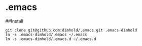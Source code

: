 # .emacs


##Install
~~~
git clone git@github.com:dimhold/.emacs.git .emacs-dimhold
ln -s .emacs-dimhold/.emacs ~/.emacs
ln -s .emacs-dimhold/.emacs.d ~/.emacs.d
~~~
